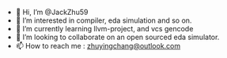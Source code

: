 - 👋 Hi, I’m @JackZhu59
- 👀 I’m interested in compiler, eda simulation and so on.
- 🌱 I’m currently learning llvm-project, and vcs gencode
- 💞️ I’m looking to collaborate on an open sourced eda simulator.
- 📫 How to reach me : zhuyingchang@outlook.com

<!---
JackZhu59/JackZhu59 is a ✨ special ✨ repository because its `README.md` (this file) appears on your GitHub profile.
You can click the Preview link to take a look at your changes.
--->
